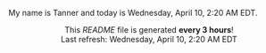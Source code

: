My name is Tanner and today is Wednesday, April 10, 2:20 AM EDT.

<p align="center">This <i>README</i> file is generated <b>every 3 hours</b>!</br>Last refresh: Wednesday, April 10, 2:20 AM EDT<br /></p>
